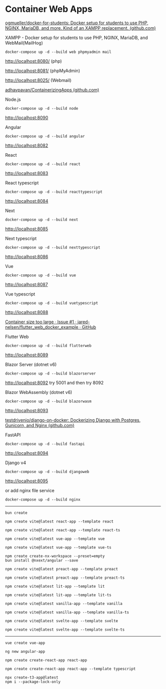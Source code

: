 # Container Web Apps

[ogmueller/docker-for-students: Docker setup for students to use PHP, NGINX, MariaDB, and more. Kind of an XAMPP replacement. (github.com)](https://github.com/ogmueller/docker-for-students)

XAMPP - Docker setup for students to use PHP, NGINX, MariaDB, and WebMail(MailHog)

```
docker-compose up -d --build web phpmyadmin mail
```

<http://localhost:8080/> (php)

<http://localhost:8081/> (phpMyAdmin)

<http://localhost:8025/> (Webmail)

[adhavpavan/ContainerizingApps (github.com)](https://github.com/adhavpavan/ContainerizingApps)

Node.js

```
docker-compose up -d --build node
```

<http://localhost:8090>

Angular

```
docker-compose up -d --build angular
```

<http://localhost:8082>

React

```
docker-compose up -d --build react
```

<http://localhost:8083>

React typescript

```
docker-compose up -d --build reacttypescript
```

<http://localhost:8084>

Next

```
docker-compose up -d --build next
```

<http://localhost:8085>

Next typescript

```
docker-compose up -d --build nexttypescript
```

<http://localhost:8086>

Vue

```
docker-compose up -d --build vue
```

<http://localhost:8087>

Vue typescript

```
docker-compose up -d --build vuetypescript
```

<http://localhost:8088>

[Container size too large · Issue #1 · jared-nelsen/flutter_web_docker_example · GitHub](https://github.com/jared-nelsen/flutter_web_docker_example/issues/1#issuecomment-986097288)

Flutter Web

```
docker-compose up -d --build flutterweb
```

<http://localhost:8089>

Blazor Server (dotnet v6)

```
docker-compose up -d --build blazorserver
```

<http://localhost:8092> try 5001 and then try 8092

Blazor WebAssembly (dotnet v6)

```
docker-compose up -d --build blazorwasm
```

<http://localhost:8093>

[testdrivenio/django-on-docker: Dockerizing Django with Postgres, Gunicorn, and Nginx (github.com)](https://github.com/testdrivenio/django-on-docker)

FastAPI

```
docker-compose up -d --build fastapi
```

<http://localhost:8094>

Django v4

```
docker-compose up -d --build djangoweb
```

<http://localhost:8095>

or add nginx file service

```
docker-compose up -d --build nginx
```

---


```
bun create
```
```
npm create vite@latest react-app --template react
```
```
npm create vite@latest react-app --template react-ts
```
```
npm create vite@latest vue-app --template vue
```
```
npm create vite@latest vue-app --template vue-ts
```
```
npm create create-nx-workspace --preset=empty
bun install @nxext/angular --save
```
```
npm create vite@latest preact-app --template preact
```
```
npm create vite@latest preact-app --template preact-ts
```
```
npm create vite@latest lit-app --template lit
```
```
npm create vite@latest lit-app --template lit-ts
```
```
npm create vite@latest vanilla-app --template vanilla
```
```
npm create vite@latest vanilla-app --template vanilla-ts
```
```
npm create vite@latest svelte-app --template svelte
```
```
npm create vite@latest svelte-app --template svelte-ts
```
---
```
vue create vue-app
```
```
ng new angular-app
```
```
npm create create-react-app react-app
```
```
npm create create-react-app react-app --template typescript
```
```
npx create-t3-app@latest
npm i --package-lock-only
```